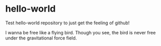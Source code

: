 # hello-world
Test hello-world repository to just get the feeling of github!

I wanna be free like a flying bird. Though you see, the bird is never free under the gravitational force field.
